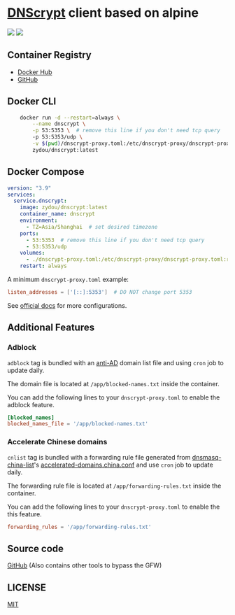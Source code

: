 # [DNScrypt](https://github.com/DNSCrypt/dnscrypt-proxy) client based on alpine

![](https://img.shields.io/docker/stars/zydou/dnscrypt.svg) ![](https://img.shields.io/docker/pulls/zydou/dnscrypt.svg)

## Container Registry

- [Docker Hub](https://hub.docker.com/r/zydou/dnscrypt)
- [GitHub](https://github.com/users/zydou/packages/container/package/dnscrypt)

## Docker CLI

```bash
    docker run -d --restart=always \
        --name dnscrypt \
        -p 53:5353 \  # remove this line if you don't need tcp query
        -p 53:5353/udp \
        -v $(pwd)/dnscrypt-proxy.toml:/etc/dnscrypt-proxy/dnscrypt-proxy.toml
        zydou/dnscrypt:latest
```

## Docker Compose

```yml
version: "3.9"
services:
  service.dnscrypt:
    image: zydou/dnscrypt:latest
    container_name: dnscrypt
    environment:
      - TZ=Asia/Shanghai  # set desired timezone
    ports:
      - 53:5353  # remove this line if you don't need tcp query
      - 53:5353/udp
    volumes:
      - ./dnscrypt-proxy.toml:/etc/dnscrypt-proxy/dnscrypt-proxy.toml:ro
    restart: always
```

A minimum `dnscrypt-proxy.toml` example:

```toml
listen_addresses = ['[::]:5353']  # DO NOT change port 5353
```

See [official docs](https://github.com/DNSCrypt/dnscrypt-proxy/blob/master/dnscrypt-proxy/example-dnscrypt-proxy.toml) for more configurations.

## Additional Features

### Adblock

`adblock` tag is bundled with an [anti-AD](https://github.com/privacy-protection-tools/anti-AD) domain list file and using `cron` job to update daily.

The domain file is located at `/app/blocked-names.txt` inside the container.

You can add the following lines to your `dnscrypt-proxy.toml` to enable the adblock feature.

```toml
[blocked_names]
blocked_names_file = '/app/blocked-names.txt'
```

### Accelerate Chinese domains

`cnlist` tag is bundled with a forwarding rule file generated from [dnsmasq-china-list](https://github.com/felixonmars/dnsmasq-china-list)'s [accelerated-domains.china.conf](https://github.com/felixonmars/dnsmasq-china-list/blob/master/accelerated-domains.china.conf) and use `cron` job to update daily.

The forwarding rule file is located at `/app/forwarding-rules.txt` inside the container.

You can add the following lines to your `dnscrypt-proxy.toml` to enable the this feature.

```toml
forwarding_rules = '/app/forwarding-rules.txt'
```

## Source code

[GitHub](https://github.com/zydou/gfw) (Also contains other tools to bypass the GFW)

## LICENSE

[MIT](https://github.com/zydou/gfw/blob/master/LICENSE)
